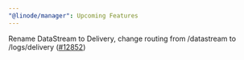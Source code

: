 ```yaml
---
"@linode/manager": Upcoming Features
---
```


Rename DataStream to Delivery, change routing from /datastream to /logs/delivery ([#12852](https://github.com/linode/manager/pull/12852))
